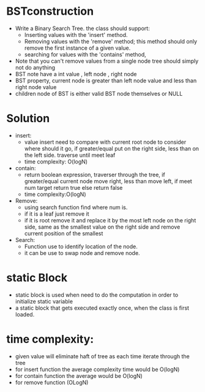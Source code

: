 # BSTconstruction
- Write a Binary Search Tree. the class should support:
  - Inserting values with the 'insert' method.
  - Removing values with the 'remove' method; this method should only remove the first instance of a given value.
  - searching for values with the 'contains' method,
- Note that you can't remove values from a single node tree should simply not do anything
- BST note have a int value , left node , right node
- BST property, current node is greater than left node value and less than right node value  
- children node of BST is either valid BST node themselves or NULL
# Solution
- insert:
  - value insert need to compare with current root node to consider where should it go, if greater/equal put on the right side, less than on the left side. traverse until meet leaf
  - time complexity: O(logN)
- contain:
  - return boolean expression, traverser through the tree, if greater/equal current node move right, less than move left, if meet num target return true else return false
  - time complexity:O(logN)
- Remove:
  - using search function find where num is.
  - if it is a leaf just remove it
  - if it is root remove it and replace it by the most left node on the right side, same as the smallest value on the right side and remove current position of the smallest
- Search:
  - Function use to identify location of the node.
  - it can be use to swap node and remove node.
# static Block
  - static block is used when need to do  the computation in order to initialize static variable
  - a static block that gets executed exactly once, when the class is first loaded.
# time complexity:
  - given value will eliminate haft of tree as each time iterate through the tree
  - for insert function the average complexity time would be O(logN)
  - for contain function the average would be O(logN)
  - for remove function (OLogN)
  
